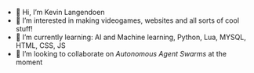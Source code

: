 - 👋 Hi, I’m Kevin Langendoen
- 👀 I’m interested in making videogames, websites and all sorts of cool stuff!
- 🌱 I’m currently learning: AI and Machine learning, Python, Lua, MYSQL, HTML, CSS, JS
- 💞️ I’m looking to collaborate on *Autonomous Agent Swarms* at the moment

<!---
this is a ✨ special ✨ repository because its `README.md` (this file) appears on your GitHub profile.
You can click the Preview link to take a look at your changes.
--->
